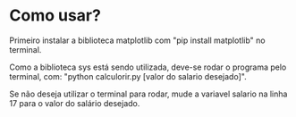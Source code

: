 # Como usar?
<p>Primeiro instalar a biblioteca matplotlib com "pip install matplotlib" no terminal.</p>
<p>Como a biblioteca sys está sendo utilizada, deve-se rodar o programa pelo terminal, com: "python calculorir.py [valor do salario desejado]".</p>
<p>Se não deseja utilizar o terminal para rodar, mude a variavel salario na linha 17 para o valor do salário desejado.</p>
